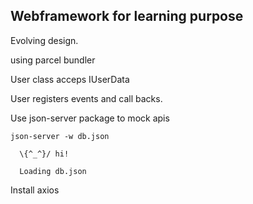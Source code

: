 ## Webframework for learning purpose

Evolving design.

using parcel bundler

User class acceps IUserData

User registers events and call backs.

Use json-server package to mock apis

```
json-server -w db.json

  \{^_^}/ hi!

  Loading db.json

```
Install axios

